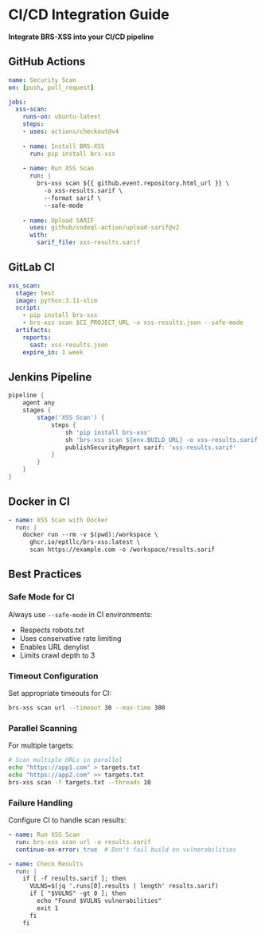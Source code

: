 # CI/CD Integration Guide

**Integrate BRS-XSS into your CI/CD pipeline**

## GitHub Actions

```yaml
name: Security Scan
on: [push, pull_request]

jobs:
  xss-scan:
    runs-on: ubuntu-latest
    steps:
    - uses: actions/checkout@v4
    
    - name: Install BRS-XSS
      run: pip install brs-xss
      
    - name: Run XSS Scan
      run: |
        brs-xss scan ${{ github.event.repository.html_url }} \
          -o xss-results.sarif \
          --format sarif \
          --safe-mode
          
    - name: Upload SARIF
      uses: github/codeql-action/upload-sarif@v2
      with:
        sarif_file: xss-results.sarif
```

## GitLab CI

```yaml
xss_scan:
  stage: test
  image: python:3.11-slim
  script:
    - pip install brs-xss
    - brs-xss scan $CI_PROJECT_URL -o xss-results.json --safe-mode
  artifacts:
    reports:
      sast: xss-results.json
    expire_in: 1 week
```

## Jenkins Pipeline

```groovy
pipeline {
    agent any
    stages {
        stage('XSS Scan') {
            steps {
                sh 'pip install brs-xss'
                sh 'brs-xss scan ${env.BUILD_URL} -o xss-results.sarif --safe-mode'
                publishSecurityReport sarif: 'xss-results.sarif'
            }
        }
    }
}
```

## Docker in CI

```yaml
- name: XSS Scan with Docker
  run: |
    docker run --rm -v $(pwd):/workspace \
      ghcr.io/eptllc/brs-xss:latest \
      scan https://example.com -o /workspace/results.sarif
```

## Best Practices

### Safe Mode for CI
Always use `--safe-mode` in CI environments:
- Respects robots.txt
- Uses conservative rate limiting
- Enables URL denylist
- Limits crawl depth to 3

### Timeout Configuration
Set appropriate timeouts for CI:
```bash
brs-xss scan url --timeout 30 --max-time 300
```

### Parallel Scanning
For multiple targets:
```bash
# Scan multiple URLs in parallel
echo "https://app1.com" > targets.txt
echo "https://app2.com" >> targets.txt
brs-xss scan -f targets.txt --threads 10
```

### Failure Handling
Configure CI to handle scan results:
```yaml
- name: Run XSS Scan
  run: brs-xss scan url -o results.sarif
  continue-on-error: true  # Don't fail build on vulnerabilities

- name: Check Results
  run: |
    if [ -f results.sarif ]; then
      VULNS=$(jq '.runs[0].results | length' results.sarif)
      if [ "$VULNS" -gt 0 ]; then
        echo "Found $VULNS vulnerabilities"
        exit 1
      fi
    fi
```
